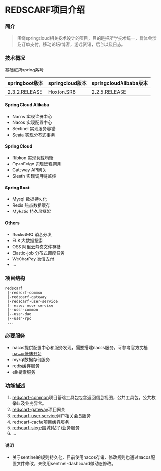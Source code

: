 # REDSCARF项目介绍

### 简介
> 围绕springcloud相关技术设计的项目，目的是把所学技术统一，具体会涉及订单支付，移动论坛/博客，游戏资讯，后台以及日志。

### 技术概况

基础框架spring系列:

| springboot版本 | springcloud版本 | springcloudAlibaba版本 |
| ------------- | -------------- | ---------------- |
| 2.3.2.RELEASE | Hoxton.SR8 | 2.2.5.RELEASE |

#### Spring Cloud Alibaba
* Nacos 实现注册中心
* Nacos 实现配置中心
* Sentinel  实现服务容错
* Seata 实现分布式事务

#### Spring Cloud
* Ribbon 实现负载均衡
* OpenFeign 实现远程调用
* Gateway API网关
* Sleuth 实现调用链监控

#### Spring Boot
* Mysql 数据持久化
* Redis 热点数据缓存
* Mybatis 持久层框架 

#### Others
* RocketMQ 消息分发
* ELK 大数据搜索
* OSS 阿里云静态文件存储
* Elastic-job 分布式调度任务
* WeChatPay 微信支付
* ...


### 项目结构
```
redscarf
 |-redscrf-common
 |-redscarf-gateway
 |-redscarf-user-service
 |--nacos-user-service
 |--user-common
 |--user-dao
 |--user-rpc
 ...
```
### 必要服务
* nacos提供配置中心和服务发现，需要搭建nacos服务，可参考官方文档[nacos快速开始](https://nacos.io/zh-cn/docs/quick-start.html)
* mysql数据存储服务
* redis缓存服务
* elk搜索服务

### 功能描述
1. [redscarf-common](/redscarf-common)项目基础工具包包含返回信息视图，公共工具包，公共枚举以及业务异常。
2. [redscarf-gateway](/redscarf-gateway)项目网关
3. [redscarf-user-service](/redscarf-user-service)用户相关会员服务
4. [redscarf-cache](/redscarf-cache)项目缓存服务   
5. [redscarf-siege](/redscarf-siege)围城(帖子)业务服务   
6. ...

#### 说明
* 关于sentinel的规则持久化，目前使用nacos存储，修改规则也通过nacos配置文件修改，未使用sentinel-dashboard做动态修改。

